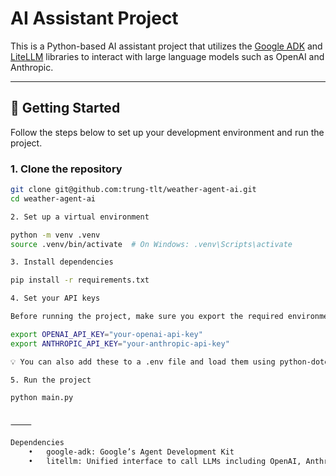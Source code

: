 # AI Assistant Project

This is a Python-based AI assistant project that utilizes the [Google ADK](https://developers.google.com/adk) and [LiteLLM](https://github.com/BerriAI/litellm) libraries to interact with large language models such as OpenAI and Anthropic.

---

## 🚀 Getting Started

Follow the steps below to set up your development environment and run the project.

### 1. Clone the repository

```bash
git clone git@github.com:trung-tlt/weather-agent-ai.git
cd weather-agent-ai

2. Set up a virtual environment

python -m venv .venv
source .venv/bin/activate  # On Windows: .venv\Scripts\activate

3. Install dependencies

pip install -r requirements.txt

4. Set your API keys

Before running the project, make sure you export the required environment variables:

export OPENAI_API_KEY="your-openai-api-key"
export ANTHROPIC_API_KEY="your-anthropic-api-key"

💡 You can also add these to a .env file and load them using python-dotenv if preferred.

5. Run the project

python main.py


⸻

Dependencies
	•	google-adk: Google’s Agent Development Kit
	•	litellm: Unified interface to call LLMs including OpenAI, Anthropic, etc.